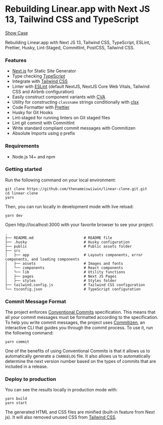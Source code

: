 # Rebuilding Linear.app with Next JS 13, Tailwind CSS and TypeScript

[Show Case](https://linear-clone-tau.vercel.app/)

Rebuilding Linear.app with Next JS 13, Tailwind CSS, TypeScript, ESLint, Prettier, Husky, Lint-Staged, Commitlint, PostCSS, Tailwind CSS.

### Features

- [Next.js](https://nextjs.org) for Static Site Generator
- Type checking [TypeScript](https://www.typescriptlang.org)
- Integrate with [Tailwind CSS](https://tailwindcss.com)
- Linter with [ESLint](https://eslint.org) (default NextJS, NextJS Core Web Vitals, Tailwind CSS and Airbnb configuration)
- Easily construct component variants with [CVA](https://github.com/joe-bell/cva)
- Utility for constructing `classname` strings conditionally with [clsx](https://github.com/lukeed/clsx)
- Code Formatter with [Prettier](https://prettier.io)
- Husky for Git Hooks
- Lint-staged for running linters on Git staged files
- Lint git commit with Commitlint
- Write standard compliant commit messages with Commitizen
- Absolute Imports using `@` prefix

### Requirements

- Node.js 14+ and npm

### Getting started

Run the following command on your local environment:

```shell
git clone https://github.com/thenameiswiiwin/linear-clone.git.git
cd linear-clone
yarn
```

Then, you can run locally in development mode with live reload:

```shell
yarn dev
```

Open http://localhost:3000 with your favorite browser to see your project.

```shell
.
├── README.md                       # README file
├── .husky                          # Husky configuration
├── public                          # Public assets folder
├── src
│   ├── app                         # Layouts components, error components, and loading components
│   ├── assets                      # Images and fonts
│   └── components                  # React components
│   └── lib                         # Utility functions
│   ├── pages                       # Next JS Pages
│   ├── styles                      # Styles folder
├── tailwind.config.js              # Tailwind CSS configuration
└── tsconfig.json                   # TypeScript configuration
```

### Commit Message Format

The project enforces [Conventional Commits](https://www.conventionalcommits.org/) specification. This means that all your commit messages must be formatted according to the specification. To help you write commit messages, the project uses [Commitizen](https://github.com/commitizen/cz-cli), an interactive CLI that guides you through the commit process. To use it, run the following command:

```shell
yarn commit
```

One of the benefits of using Conventional Commits is that it allows us to automatically generate a `CHANGELOG` file. It also allows us to automatically determine the next version number based on the types of commits that are included in a release.

### Deploy to production

You can see the results locally in production mode with:

```shell
yarn build
yarn start
```

The generated HTML and CSS files are minified (built-in feature from Next js). It will also removed unused CSS from [Tailwind CSS](https://tailwindcss.com).
